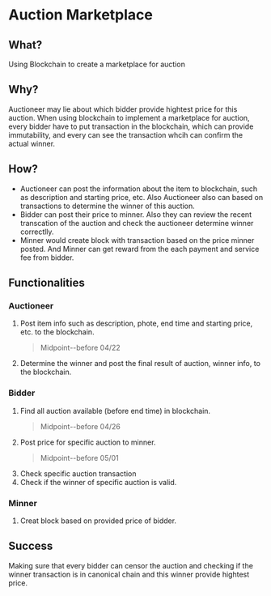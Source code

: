 # Auction Marketplace

## What?
Using Blockchain to create a marketplace for auction

## Why?
Auctioneer may lie about which bidder provide hightest price for this auction. When using blockchain to implement a marketplace for auction, every bidder have to put transaction in the blockchain, which can provide immutability, and every can see the transaction whcih can confirm the actual winner.

## How?
- Auctioneer can post the information about the item to blockchain, such as description and starting price, etc. Also Auctioneer also can based on transactions to determine the winner of this auction.
- Bidder can post their price to minner. Also they can review the recent transcation of the auction and check the auctioneer determine winner correctlly.
- Minner would create block with transaction based on the price minner posted. And Minner can get reward from the each payment and service fee from bidder.

## Functionalities
### Auctioneer
1. Post item info such as description, phote, end time and starting price, etc. to the blockchain.
    > Midpoint--before 04/22
2. Determine the winner and post the final result of auction, winner info, to the blockchain.

### Bidder
1. Find all auction available (before end time) in blockchain.
    > Midpoint--before 04/26
2. Post price for specific auction to minner. 
    > Midpoint--before 05/01
3. Check specific auction transaction
4. Check if the winner of specific auction is valid.

### Minner
1. Creat block based on provided price of bidder.

## Success
Making sure that every bidder can censor the auction and checking if the winner transaction is in canonical chain and this winner provide hightest price.
